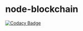 # node-blockchain
[![Codacy Badge](https://api.codacy.com/project/badge/Grade/5ac6fb5db55849c087298196c905ee66)](https://app.codacy.com/app/ashokdey/node-blockchain?utm_source=github.com&utm_medium=referral&utm_content=ashokdey/node-blockchain&utm_campaign=Badge_Grade_Dashboard)